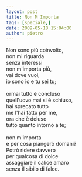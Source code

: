 ```yaml
---
layout: post
title: Non M'Importa
tags: [speciale,]
date: 2009-05-18 15:04:00
author: pietro
---
```

Non sono più coinvolto,<br/>non mi riguarda<br/>senza interessi<br/>non m'importa più,<br/>vai dove vuoi,<br/>io sono io e tu sei tu;<br/><br/>ormai tutto è concluso<br/>quell'uovo mai si è schiuso,<br/>hai sprecato tutto<br/>me l'hai fatto per me,<br/>ora che è deluso<br/>tutto quanto intorno a te;<br/><br/>non m'importa<br/>e per cosa piangerò domani?<br/>Potrò ridere davvero<br/>per qualcosa di dolce<br/>assaggiare il calice amaro<br/>senza il sibilo di falce.
